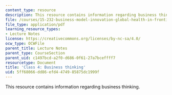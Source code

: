 ```yaml
---
content_type: resource
description: This resource contains information regarding business thinking.
file: /courses/15-232-business-model-innovation-global-health-in-frontier-markets-fall-2013/5ff68066dd86efd4474985875dc1999f_MIT15_232F13_Class4.pdf
file_type: application/pdf
learning_resource_types:
- Lecture Notes
license: https://creativecommons.org/licenses/by-nc-sa/4.0/
ocw_type: OCWFile
parent_title: Lecture Notes
parent_type: CourseSection
parent_uid: c1497bcd-a2f0-d686-0f61-27a7bceffff7
resourcetype: Document
title: 'Class 4: Business thinking'
uid: 5ff68066-dd86-efd4-4749-85875dc1999f
---
```

This resource contains information regarding business thinking.